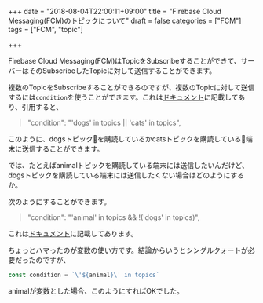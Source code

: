 +++
date = "2018-08-04T22:00:11+09:00"
title = "Firebase Cloud Messaging(FCM)のトピックについて"
draft = false
categories = ["FCM"]
tags = ["FCM", "topic"]

+++

Firebase Cloud Messaging(FCM)はTopicをSubscribeすることができて、サーバーはそのSubscribeしたTopicに対して送信することができます。

複数のTopicをSubscribeすることができるのですが、複数のTopicに対して送信するには`condition`を使うことができます。これは[ドキュメント](https://firebase.google.com/docs/cloud-messaging/android/topic-messaging)に記載してあり、引用すると、

> "condition": "'dogs' in topics || 'cats' in topics",

このように、dogsトピックを購読しているかcatsトピックを購読している端末に送信することができます。

では、たとえばanimalトピックを購読している端末には送信したいんだけど、dogsトピックを購読している端末には送信したくない場合はどのようにするか。

次のようにすることができます。

> "condition": "'animal' in topics && !('dogs' in topics)",

これは[ドキュメント](https://firebase.google.com/docs/cloud-messaging/android/topic-messaging)に記載してあります。


ちょっとハマったのが変数の使い方です。結論からいうとシングルクォートが必要だったのですが、

```typescript
const condition = `\'${animal}\' in topics`
```

animalが変数とした場合、このようにすればOKでした。






